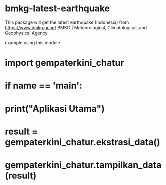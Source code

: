 # bmkg-latest-earthquake
This package will get the latest earthquake (Indonesia) from https://www.bmkg.go.id/  BMKG | Meteorological, Climatological, and Geophysical Agency

example using this module


#   import gempaterkini_chatur
#    if __name__ == '__main__':
#    print("Aplikasi Utama")
#    result = gempaterkini_chatur.ekstrasi_data()
#    gempaterkini_chatur.tampilkan_data(result)